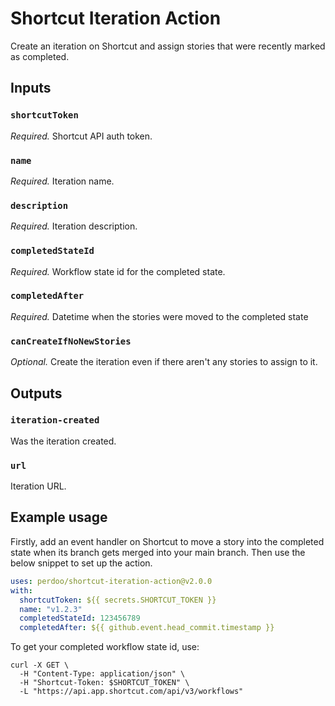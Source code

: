 # Shortcut Iteration Action

Create an iteration on Shortcut and assign stories that were recently marked as completed.

## Inputs

### `shortcutToken`

_Required._ Shortcut API auth token.

### `name`

_Required._ Iteration name.

### `description`

_Required._ Iteration description.

### `completedStateId`

_Required._ Workflow state id for the completed state.

### `completedAfter`

_Required._ Datetime when the stories were moved to the completed state

### `canCreateIfNoNewStories`

_Optional._ Create the iteration even if there aren't any stories to assign to it.

## Outputs

### `iteration-created`

Was the iteration created.

### `url`

Iteration URL.

## Example usage

Firstly, add an event handler on Shortcut to move a story into the completed state when its branch gets merged into your main branch. Then use the below snippet to set up the action.

```yaml
uses: perdoo/shortcut-iteration-action@v2.0.0
with:
  shortcutToken: ${{ secrets.SHORTCUT_TOKEN }}
  name: "v1.2.3"
  completedStateId: 123456789
  completedAfter: ${{ github.event.head_commit.timestamp }}
```

To get your completed workflow state id, use:

```shell
curl -X GET \
  -H "Content-Type: application/json" \
  -H "Shortcut-Token: $SHORTCUT_TOKEN" \
  -L "https://api.app.shortcut.com/api/v3/workflows"
```
